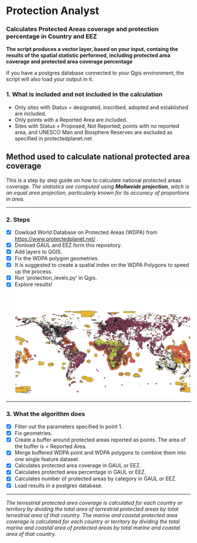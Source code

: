 # Protection Analyst
### Calculates Protected Areas coverage and protection percentage in Country and EEZ

**The script produces a vector layer, based on your input, containg the results of the spatial statistic performed, including protected area coverage and protected area coverage percentage**

If you have a postgres database connected to your Qgis environment, the script will also load your output in it.

### 1. What is included and not included in the calculation
- Only sites with Status = designated, inscribed, adopted and established are included.
- Only points with a Reported Area are included.
- Sites with Status = Proposed, Not Reported; points with no reported area, and UNESCO Man and Biosphere Reserves are excluded as specified in protectedplanet.net

## Method used to calculate national protected area coverage
This is a step by step guide on how to calculate national protected areas coverage.
*The statistics are computed using **Mollweide projection**, witch is an equal area projection, particularly known for its accuracy of proportions in area.*
___________________________________________________________________________
### 2. Steps
- [x] Dowload World Database on Protected Areas (WDPA) from https://www.protectedplanet.net/ .
- [x] Donload GAUL and EEZ form this repository.
- [x] Add layers to QGIS.
- [x] Fix the WDPA polygon geometries.
- [x] It is suggested to create a spatial index on the WDPA Polygons to speed up the process.
- [x] Run 'protection_levels.py' in Qgis.
- [x] Explore results!
![map](https://raw.githubusercontent.com/BIOPAMA/protection_analyst/main/img/WDPA.png)
___________________________________________________________________________
### 3. What the algorithm does 
- [x] Filter out the parameters specified in point 1.
- [x] Fix geometries.
- [x] Create a buffer around protected areas reported as points. The area of the buffer is = Reported Area. 
- [x] Merge buffered WDPA point and WDPA polygons to combine them into one single feature dataset.
- [x] Calculates protected area coverage in GAUL or EEZ.
- [x] Calculates protected area percentage in GAUL or EEZ.
- [x] Calculates number of protected areas by category in GAUL or EEZ.
- [x] Load results in a postgres database.
___________________________________________________________________________


*The terrestrial protected area coverage is calculated for each country or territory by dividing the total area of terrestrial protected areas by total terrestrial area of that country.
The marine and coastal protected area coverage is calculated for each country or territory by dividing the total marine and coastal area of protected areas by total marine and coastal area of that country.*




